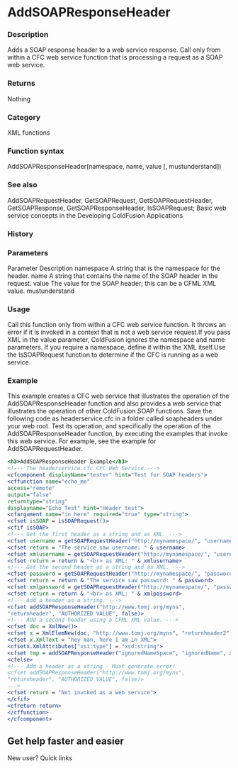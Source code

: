 # AddSOAPResponseHeader

### Description

Adds a SOAP response header to a web service response. Call only from within a CFC web service function that is processing a request as a SOAP web service.
### Returns

Nothing
### Category

XML functions
### Function syntax

AddSOAPResponseHeader(namespace, name, value [, mustunderstand])
### See also

AddSOAPRequestHeader, GetSOAPRequest, GetSOAPRequestHeader, GetSOAPResponse, GetSOAPResponseHeader,
IsSOAPRequest; Basic web service concepts in the Developing ColdFusion Applications
### History

### Parameters

Parameter
Description
namespace
A string that is the namespace for the header.
name
A string that contains the name of the SOAP header in the request.
value
The value for the SOAP header; this can be a CFML XML value.
mustunderstand
### Usage

Call this function only from within a CFC web service function. It throws an error if it is invoked in a context that is not a web service request.If you pass XML in the value parameter, ColdFusion ignores the namespace and name parameters. If you require a namespace, define it within the XML itself.Use the IsSOAPRequest function to determine if the CFC is running as a web service.
### Example

This example creates a CFC web service that illustrates the operation of the AddSOAPResponseHeader function and also provides a web service that illustrates the operation of other ColdFusion SOAP functions. Save the following code as headerservice.cfc in a folder called soapheaders under your web root. Test its operation, and specifically the operation of the AddSOAPResponseHeader function, by executing the examples that invoke this web service. For example, see the example for AddSOAPRequestHeader.
```coldfusion
<h3>AddSOAPResponseHeader Example</h3>
<!--- The headerservice.cfc CFC Web Service.--->
<cfcomponent displayName="tester" hint="Test for SOAP headers">
<cffunction name="echo_me"
access="remote"
output="false"
returntype="string"
displayname="Echo Test" hint="Header test">
<cfargument name="in_here" required="true" type="string">
<cfset isSOAP = isSOAPRequest()>
<cfif isSOAP>
<!--- Get the first header as a string and as XML. --->
<cfset username = getSOAPRequestHeader("http://mynamespace/", "username")>
<cfset return = "The service saw username: " & username>
<cfset xmlusername = getSOAPRequestHeader("http://mynamespace/", "username", "TRUE")>
<cfset return = return & "<br> as XML: " & xmlusername>
<!--- Get the second header as a string and as XML. --->
<cfset password = getSOAPRequestHeader("http://mynamespace/", "password")>
<cfset return = return & "The service saw password: " & password>
<cfset xmlpassword = getSOAPRequestHeader("http://mynamespace/", "password", "TRUE")>
<cfset return = return & "<br> as XML: " & xmlpassword>
<!--- Add a header as a string. --->
<cfset addSOAPResponseHeader("http://www.tomj.org/myns",
"returnheader", "AUTHORIZED VALUE", false)>
<!--- Add a second header using a CFML XML value. --->
<cfset doc = XmlNew()>
<cfset x = XmlElemNew(doc, "http://www.tomj.org/myns", "returnheader2")>
<cfset x.XmlText = "hey man, here I am in XML">
<cfsetx.XmlAttributes["xsi:type"] = "xsd:string">
<cfset tmp = addSOAPResponseHeader("ignoredNameSpace", "ignoredName", x)>
<cfelse>
<!--- Add a header as a string - Must generate error!
<cfset addSOAPResponseHeader("http://www.tomj.org/myns",
"returnheader", "AUTHORIZED VALUE", false)>
--->
<cfset return = "Not invoked as a web service">
</cfif>
<cfreturn return>
</cffunction>
</cfcomponent>
```
## Get help faster and easier
New user?
Quick links
